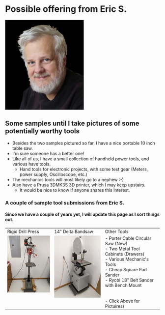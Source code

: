 #  Possible offering from Eric S.
![Eric S](./collateral/Eric-Black-256-AWP-T.jpg)

## Some samples until I take pictures of some potentially worthy tools

- Besides the two samples pictured so far, I have a nice portable 10 inch table saw.
- I'm sure someone has a better one!
- Like all of us, I have a small collection of handheld power tools, and various have tools.
  - Hand tools for electronic projects, with some test gear (Meters, power supply, Oscilloscope, etc.)
- The mechanics tools will most likely go to a nephew :-)
- Also have a Prusa 3DMK3S 3D printer, which I may keep upstairs.
  - It would be nice to know if anyone shares this interest.  


### A couple of sample tool submissions from Eric S.
#### Since we have a couple of years yet,  I will update this page as I sort things out.
<table>
  <tr>
    <td>Rigid Drill Press</td>
     <td>14" Delta Bandsaw</td>
    <td>Other Tools</td>
  </tr>
  <tr>
      <td valign="top">
      <a href="./Drill-Press.jpg">
      <img src="./Thumbnails/Drill-Press-T.jpg">
      </a>
      </td>
      <td valign="top">
      <a href="./Band-Saw.jpg">
      <img src="./Thumbnails/Band-Saw-T.jpg">
      </a>
      </td>
      <td valign="top">
       - Porter Cable Circular Saw (New) <br>
       - Two Metal Tool Cabinets (Drawers) <br>
       - Various Mechanic's Tools <br>
       - Cheap Square Pad Sander<br>
        - Ryobi 18" Belt Sander with Bench Mount <br> </br> </br>
       - Click Above for Pictuires)
      </td>
  </tr>
 </table>
